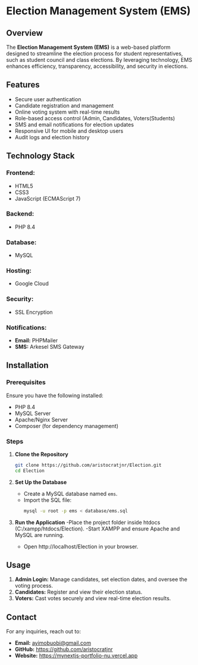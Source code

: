 # Election Management System (EMS)

## Overview
The **Election Management System (EMS)** is a web-based platform designed to streamline the election process for student representatives, such as student council and class elections. By leveraging technology, EMS enhances efficiency, transparency, accessibility, and security in elections.

## Features
- Secure user authentication
- Candidate registration and management
- Online voting system with real-time results
- Role-based access control (Admin, Candidates, Voters(Students)
- SMS and email notifications for election updates
- Responsive UI for mobile and desktop users
- Audit logs and election history

## Technology Stack
### Frontend:
- HTML5
- CSS3
- JavaScript (ECMAScript 7)

### Backend:
- PHP 8.4

### Database:
- MySQL

### Hosting:
- Google Cloud

### Security:
- SSL Encryption

### Notifications:
- **Email:** PHPMailer
- **SMS:** Arkesel SMS Gateway

## Installation
### Prerequisites
Ensure you have the following installed:
- PHP 8.4
- MySQL Server
- Apache/Nginx Server
- Composer (for dependency management)

### Steps
1. **Clone the Repository**
   ```sh
   git clone https://github.com/aristocratjnr/Election.git
   cd Election
   ```
2. **Set Up the Database**
   - Create a MySQL database named `ems`.
   - Import the SQL file:
     ```sh
     mysql -u root -p ems < database/ems.sql
     ```

5. **Run the Application**
   -Place the project folder inside htdocs (C:/xampp/htdocs/Election).
   -Start XAMPP and ensure Apache and MySQL are running.
   - Open http://localhost/Election in your browser.

## Usage
1. **Admin Login:** Manage candidates, set election dates, and oversee the voting process.
2. **Candidates:** Register and view their election status.
3. **Voters:** Cast votes securely and view real-time election results.



## Contact
For any inquiries, reach out to:
- **Email:** ayimobuobi@gmail.com
- **GitHub:** https://github.com/aristocratjnr
- **Website:** https://mynextjs-portfolio-nu.vercel.app
